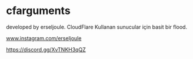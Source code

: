 # cfarguments
developed by erseljoule.
CloudFlare Kullanan sunucular için basit bir flood.

www.instagram.com/erseljoule


https://discord.gg/XvTNKH3qQZ

